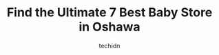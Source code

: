 ---
layout: ampstory
image: https://i0.wp.com/www.auto.or.id/wp-content/uploads/2023/06/carters-oshkosh-bgosh-0-oshawa-1686324470.jpeg?resize=640,853
author: techidn
featured: false
description: Oshawa, Ontario, Canada is a haven for Baby Store enthusiasts, boasting an impressive array of 7 top-notch establishments. Whether youre a seasoned connoisseur or simply curious to explore 
title: Find the Ultimate 7 Best Baby Store in Oshawa
cover:
   title: Find the Ultimate 7 Best Baby Store in Oshawa
   subtitle: AUTO.OR.ID
   background: https://www.auto.or.id/wp-content/uploads/2023/06/carters-oshkosh-bgosh-0-oshawa-1686324470.jpeg

pages: 
 - layout: thirds
   top: <h1>#1 Gap</h1>
   bottom: "<p>Gap in Oshawa Centre I like to return my shirt is $54 she told me I dont have a receipt and the shirt going to right now on $15 she wanted to give you a $15 thats not t</p>"
   background: https://www.auto.or.id/wp-content/uploads/2023/06/carters-oshkosh-bgosh-1-oshawa-1686324472.jpeg
   backgroundblur: true
 - layout: thirds
   top: <h1>#2 buybuy BABY</h1>
   bottom: "<p>1650 Victoria St E #1, Whitby, ON L1N 9L4, Canada</p>"
   background: https://www.auto.or.id/wp-content/uploads/2023/06/carters-oshkosh-bgosh-2-oshawa-1686324472.jpeg
   cta:
      link: https://www.auto.or.id/find-the-ultimate-7-best-baby-store-in-oshawa/
      text: Find the Ultimate 7 Best Baby Store in Oshawa
 - layout: thirds
   top: <h1>#3 Once Upon A Child</h1>
   bottom: "<p>1645 Dundas St E, Whitby, ON L1N 2K9, Canada</p>"
   background: https://images.unsplash.com/photo-1508051258-1607bf9363da?ixlib=rb-4.0.3&ixid=MnwxMjA3fDB8MHxwaG90by1wYWdlfHx8fGVufDB8fHx8&auto=format&fit=crop&w=640&h=853&q=80
   cta:
      link: https://www.auto.or.id/find-the-ultimate-7-best-baby-store-in-oshawa/
      text: Find the Ultimate 7 Best Baby Store in Oshawa
 - layout: thirds
   top: <h1>#4 Carters - OshKosh Bgosh</h1>
   bottom: "<p>991 Taunton Rd E Suite B1, Oshawa, ON L1K 0Z7, Canada</p>"
   background: https://images.unsplash.com/photo-1594420307817-3b626ca9578a?ixlib=rb-4.0.3&ixid=MnwxMjA3fDB8MHxwaG90by1wYWdlfHx8fGVufDB8fHx8&auto=format&fit=crop&w=640&h=853&q=80
   cta:
      link: https://www.auto.or.id/find-the-ultimate-7-best-baby-store-in-oshawa/
      text: Find the Ultimate 7 Best Baby Store in Oshawa
 - layout: thirds
   top: <h1>#5 Build-A-Bear Workshop</h1>
   bottom: "<p>Oshawa Centre 419 King Street East, #2240, Oshawa, ON L1J 2K5, Canada</p>"
   background: https://images.unsplash.com/photo-1522120177514-2b16ebe5634d?ixlib=rb-4.0.3&ixid=MnwxMjA3fDB8MHxwaG90by1wYWdlfHx8fGVufDB8fHx8&auto=format&fit=crop&w=640&h=853&q=80
   cta:
      link: https://www.auto.or.id/find-the-ultimate-7-best-baby-store-in-oshawa/
      text: Find the Ultimate 7 Best Baby Store in Oshawa
 - layout: thirds
   top: <h1>#6 Babys Basement Vintage</h1>
   bottom: "<p>29 King St E, Oshawa, ON L1H 1A9, Canada</p>"
   background: https://images.unsplash.com/photo-1490274494753-fd4f84681e7c?ixlib=rb-4.0.3&ixid=MnwxMjA3fDB8MHxwaG90by1wYWdlfHx8fGVufDB8fHx8&auto=format&fit=crop&w=640&h=853&q=80
   cta:
      link: https://www.auto.or.id/find-the-ultimate-7-best-baby-store-in-oshawa/
      text: Find the Ultimate 7 Best Baby Store in Oshawa
 - layout: thirds
   top: <h1>#7 BabiesRUs</h1>
   bottom: "<p>50 Thickson Rd S, Whitby, ON L1N 7T2, Canada</p>"
   background: https://images.unsplash.com/photo-1553440569-bcc63803a83d?ixlib=rb-4.0.3&ixid=MnwxMjA3fDB8MHxwaG90by1wYWdlfHx8fGVufDB8fHx8&auto=format&fit=crop&w=640&h=853&q=80
   cta:
      link: https://www.auto.or.id/find-the-ultimate-7-best-baby-store-in-oshawa/
      text: Find the Ultimate 7 Best Baby Store in Oshawa
 - layout: thirds
   middle: Continue reading...
   background: https://images.unsplash.com/photo-1619844175348-a10c44e6f66a?ixlib=rb-4.0.3&ixid=MnwxMjA3fDB8MHxwaG90by1wYWdlfHx8fGVufDB8fHx8&auto=format&fit=crop&w=640&h=853&q=80
   cta:
      link: https://www.auto.or.id/find-the-ultimate-7-best-baby-store-in-oshawa/
      text: Find the Ultimate 7 Best Baby Store in Oshawa

---